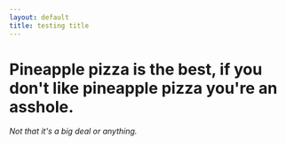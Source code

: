 ```yaml
---
layout: default
title: testing title
---
```


# Pineapple pizza is the best, if you don't like pineapple pizza you're an asshole.

_Not that it's a big deal or anything._